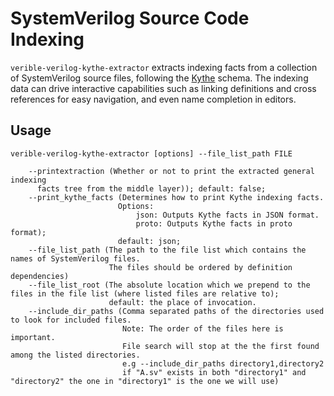 # SystemVerilog Source Code Indexing

<!--*
freshness: { owner: 'fangism' reviewed: '2020-10-07' }
*-->

`verible-verilog-kythe-extractor` extracts indexing facts from a collection of
SystemVerilog source files, following the [Kythe](http://kythe.io) schema. The
indexing data can drive interactive capabilities such as linking definitions and
cross references for easy navigation, and even name completion in editors.

## Usage

```
verible-verilog-kythe-extractor [options] --file_list_path FILE

    --printextraction (Whether or not to print the extracted general indexing
      facts tree from the middle layer)); default: false;
    --print_kythe_facts (Determines how to print Kythe indexing facts.
                        Options:
                            json: Outputs Kythe facts in JSON format.
                            proto: Outputs Kythe facts in proto format);
                        default: json;
    --file_list_path (The path to the file list which contains the names of SystemVerilog files.
                      The files should be ordered by definition dependencies)
    --file_list_root (The absolute location which we prepend to the files in the file list (where listed files are relative to);
                      default: the place of invocation.
    --include_dir_paths (Comma separated paths of the directories used to look for included files.
                         Note: The order of the files here is important.
                         File search will stop at the the first found among the listed directories.
                         e.g --include_dir_paths directory1,directory2
                         if "A.sv" exists in both "directory1" and "directory2" the one in "directory1" is the one we will use)
```
